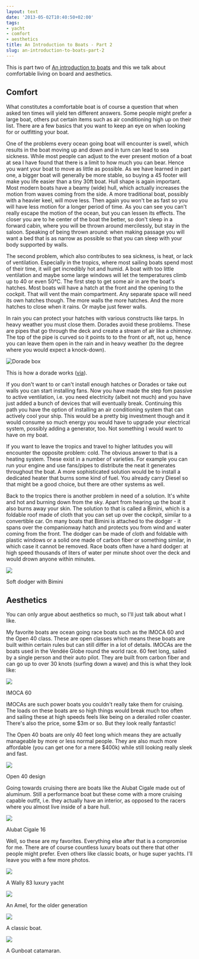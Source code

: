 ```yaml
---
layout: text
date: '2013-05-02T10:40:50+02:00'
tags:
- yacht
- comfort
- aesthetics
title: An Introduction to Boats - Part 2
slug: an-introduction-to-boats-part-2
---
```

This is part two of [An introduction to boats](http://bluewaterproject.org/post/47373561591/an-introduction-to-boats-that-goes-into-a-few) and this we talk about comfortable living on board and aesthetics.

## Comfort

What constitutes a comfortable boat is of course a question that when asked ten times will yield ten different answers. Some people might prefer a large boat, others put certain items such as air conditioning high up on their list. There are a few basics that you want to keep an eye on when looking for or outfitting your boat.

One of the problems every ocean going boat will encounter is swell, which results in the boat moving up and down and in turn can lead to sea sickness. While most people can adjust to the ever present motion of a boat at sea I have found that there is a limit to how much you can bear. Hence you want your boat to move as little as possible. As we have learned in part one, a bigger boat will generally be more stable, so buying a 45 footer will make you life easier than a tiny 30ft boat. Hull shape is again important. Most modern boats have a beamy (wide) hull, which actually increases the motion from waves coming from the side. A more traditional boat, possibly with a heavier keel, will move less. Then again you won't be as fast so you will have less motion for a longer period of time. As you can see you can't really escape the motion of the ocean, but you can lessen its effects. The closer you are to he center of the boat the better, so don't sleep in a forward cabin, where you will be thrown around mercilessly, but stay in the saloon. Speaking of being thrown around: when making passage you will want a bed that is as narrow as possible so that you can sleep with your body supported by walls.

The second problem, which also contributes to sea sickness, is heat, or lack of ventilation. Especially in the tropics, where most sailing boats spend most of their time, it will get incredibly hot and humid. A boat with too little ventilation and maybe some large windows will let the temperatures climb up to 40 or even 50°C. The first step to get some air in are the boat's hatches. Most boats will have a hatch at the front and the opening to the cockpit. That will vent the main compartment. Any  separate space will need its own hatches though. The more walls the more hatches. And the more hatches to close when it rains. Or maybe just fewer walls.

In rain you can protect your hatches with various constructs like tarps. In heavy weather you must close them. Dorades avoid these problems. These are pipes that go through the deck and create a stream of air like a chimney. The top of the pipe is curved so it points to to the front or aft, not up,  hence you can leave them open in the rain and in heavy weather (to the degree where you would expect a knock-down).

![Dorade box](http://media.tumblr.com/a6abfd72411d51530c2cf43947a47c9d/tumblr_inline_mm5w3f57eD1qz4rgp.png)

This is how a dorade works ([via](http://en.wikipedia.org/wiki/Dorade_box)).

If you don't want to or can't install enough hatches or Dorades or take out walls you can start installing fans. Now you have made the step fom passive to active ventilation, i.e. you need electricity (albeit not much) and you have just added a bunch of devices that will eventually break. Continuing this path you have the option of installing an air conditioning system that can actively cool your ship. This would be a pretty big investment though and it would consume so much energy you would have to upgrade your electrical system, possibly adding a generator, too. Not something I would want to have on my boat.

If you want to leave the tropics and travel to higher latitudes you will encounter the opposite problem: cold. The obvious answer to that is a heating system. These exist in a number of varieties. For example you can run your engine and use fans/pipes to distribute the neat it generates throughout the boat. A more sophisticated solution would be to install a dedicated heater that burns some kind of fuel. You already carry Diesel so that might be a good choice, but there are other systems as well.

Back to the tropics there is another problem in need of a solution. It's white and hot and burning down from the sky. Apart from hearing up the boat it also burns away your skin.  The solution to that is called a Bimini, which is a foldable roof made of cloth that you can set up over the cockpit, similar to a convertible car. On many boats that Bimini is attached to the dodger - it spans over the companionway hatch and protects you from wind and water coming from the front. The dodger can be made of cloth and foldable with plastic windows or a solid one made of carbon fiber or something similar, in which case it cannot be removed. Race boats often have a hard dodger: at high speed thousands of liters of water per minute shoot over the deck and would drown anyone within minutes.

![](http://media.tumblr.com/3dab1c97a5a3ca6fbb9126608ab5cf46/tumblr_inline_mm5wdkATW51qz4rgp.jpg)

Soft dodger with Bimini

## Aesthetics

You can only argue about aesthetics so much, so I'll just talk about what I like.

My favorite boats are ocean going race boats such as the IMOCA 60 and the Open 40 class. These are open classes which means these boats are built within certain rules but can still differ in a lot of details. IMOCAs are the boats used in the Vendée Globe round the world race. 60 feet long, sailed by a single person and their auto pilot. They are built from carbon fiber and can go up to over 30 knots (surfing down a wave) and this is what they look like:

![](http://media.tumblr.com/f89af0a3646e166be14731bf814258d1/tumblr_inline_mm5wqhEWyi1qz4rgp.jpg)

IMOCA 60

IMOCAs are such power boats you couldn't really take them for cruising. The loads on these boats are so high things would break much too often and sailing these at high speeds feels like being on a derailed roller coaster. There's also the price, some $3m or so. But they look really fantastic!

The Open 40 boats are only 40 feet long which means they are actually manageable by more or less normal people. They are also much more affordable (you can get one for a mere $400k) while still looking really sleek and fast.

![](http://media.tumblr.com/b5fb23e670e4c806d32967a0c7033205/tumblr_inline_mm5x1aRHDk1qz4rgp.jpg)

Open 40 design

Going towards cruising there are boats like the Alubat Cigale made out of aluminum. Still a performance boat but these come with a more cruising capable outfit, i.e. they actually have an interior, as opposed to the racers where you almost live inside of a bare hull.

![](http://media.tumblr.com/8155f02df9df5d55f3a5b33addda9835/tumblr_inline_mm5x55q7ey1qz4rgp.jpg)

Alubat Cigale 16

Well, so these are my favorites. Everything else after that is a compromise for me. There are of course countless luxury boats out there that other people might prefer. Even others like classic boats, or huge super yachts. I'll leave you with a few more photos.

![](http://media.tumblr.com/3eecb336bbfc4ab09111fae8abd137f7/tumblr_inline_mm5x7d1kNG1qz4rgp.jpg)

A Wally 83 luxury yacht

![](http://media.tumblr.com/63efa52bfd768b15b2ca7813f5207682/tumblr_inline_mm5xaozejY1qz4rgp.jpg)

An Amel, for the older generation

![](http://media.tumblr.com/4e8dfe869e05e7c5590656f6a6e2dfa5/tumblr_inline_mm5xciL8MS1qz4rgp.jpg)

A classic boat.

![](http://media.tumblr.com/6d1919ed036d39562d06966fd0623cff/tumblr_inline_mm5xe9d2851qz4rgp.jpg)

A Gunboat catamaran.
